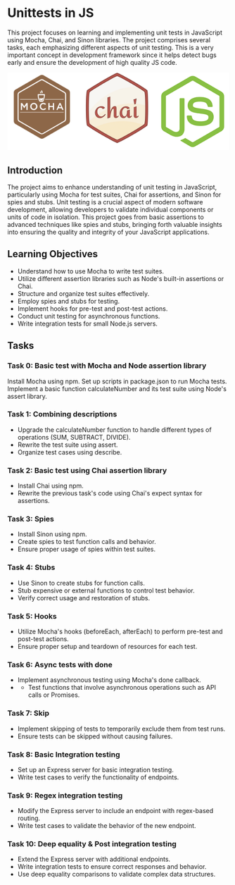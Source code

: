 # Unittests in JS
This project focuses on learning and implementing unit tests in JavaScript using Mocha, Chai, and Sinon libraries. The project comprises several tasks, each emphasizing different aspects of unit testing. This is a very important concept in development framework since it helps detect bugs early and ensure the development of high quality JS code.

![Unittest](Unittest.png)

## Introduction
The project aims to enhance understanding of unit testing in JavaScript, particularly using Mocha for test suites, Chai for assertions, and Sinon for spies and stubs. Unit testing is a crucial aspect of modern software development, allowing developers to validate individual components or units of code in isolation. This project goes from basic assertions to advanced techniques like spies and stubs, bringing forth valuable insights into ensuring the quality and integrity of your JavaScript applications.

## Learning Objectives
- Understand how to use Mocha to write test suites.
- Utilize different assertion libraries such as Node's built-in assertions or Chai.
- Structure and organize test suites effectively.
- Employ spies and stubs for testing.
- Implement hooks for pre-test and post-test actions.
- Conduct unit testing for asynchronous functions.
- Write integration tests for small Node.js servers.

## Tasks
### Task 0: Basic test with Mocha and Node assertion library
Install Mocha using npm.
Set up scripts in package.json to run Mocha tests.
Implement a basic function calculateNumber and its test suite using Node's assert library.


### Task 1: Combining descriptions
- Upgrade the calculateNumber function to handle different types of operations (SUM, SUBTRACT, DIVIDE).
- Rewrite the test suite using assert.
- Organize test cases using describe.


### Task 2: Basic test using Chai assertion library
- Install Chai using npm.
- Rewrite the previous task's code using Chai's expect syntax for assertions.


### Task 3: Spies
- Install Sinon using npm.
- Create spies to test function calls and behavior.
- Ensure proper usage of spies within test suites.


### Task 4: Stubs
- Use Sinon to create stubs for function calls.
- Stub expensive or external functions to control test behavior.
- Verify correct usage and restoration of stubs.


### Task 5: Hooks
- Utilize Mocha's hooks (beforeEach, afterEach) to perform pre-test and post-test actions.
- Ensure proper setup and teardown of resources for each test.


### Task 6: Async tests with done
- Implement asynchronous testing using Mocha's done callback.
- - Test functions that involve asynchronous operations such as API calls or Promises.


### Task 7: Skip
- Implement skipping of tests to temporarily exclude them from test runs.
- Ensure tests can be skipped without causing failures.


### Task 8: Basic Integration testing
- Set up an Express server for basic integration testing.
- Write test cases to verify the functionality of endpoints.


### Task 9: Regex integration testing
- Modify the Express server to include an endpoint with regex-based routing.
- Write test cases to validate the behavior of the new endpoint.


### Task 10: Deep equality & Post integration testing
- Extend the Express server with additional endpoints.
- Write integration tests to ensure correct responses and behavior.
- Use deep equality comparisons to validate complex data structures.
